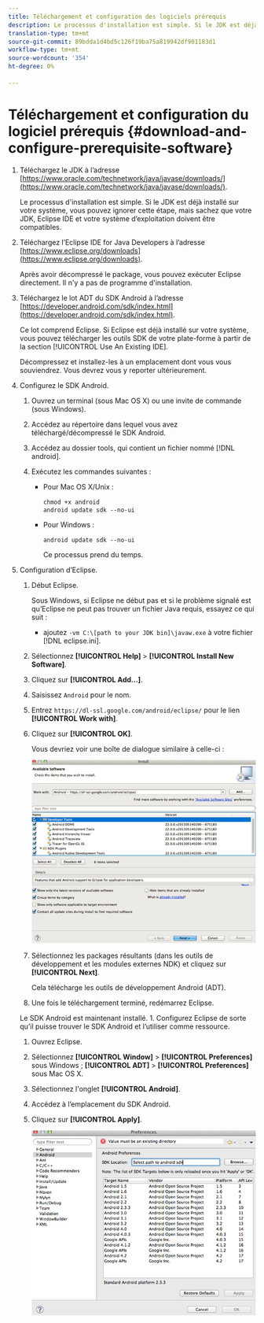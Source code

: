 ```yaml
---
title: Téléchargement et configuration des logiciels prérequis
description: Le processus d'installation est simple. Si le JDK est déjà installé sur votre système, vous pouvez ignorer cette étape, mais sachez que votre JDK, Eclipse IDE et votre système d’exploitation doivent être compatibles.
translation-type: tm+mt
source-git-commit: 89bdda1d4bd5c126f19ba75a819942df901183d1
workflow-type: tm+mt
source-wordcount: '354'
ht-degree: 0%

---
```



# Téléchargement et configuration du logiciel prérequis {#download-and-configure-prerequisite-software}

1. Téléchargez le JDK à l’adresse [https://www.oracle.com/technetwork/java/javase/downloads/](https://www.oracle.com/technetwork/java/javase/downloads/).

   Le processus d&#39;installation est simple. Si le JDK est déjà installé sur votre système, vous pouvez ignorer cette étape, mais sachez que votre JDK, Eclipse IDE et votre système d’exploitation doivent être compatibles.
1. Téléchargez l’Eclipse IDE for Java Developers à l’adresse [https://www.eclipse.org/downloads](https://www.eclipse.org/downloads).

   Après avoir décompressé le package, vous pouvez exécuter Eclipse directement. Il n&#39;y a pas de programme d&#39;installation.
1. Téléchargez le lot ADT du SDK Android à l’adresse [https://developer.android.com/sdk/index.html](https://developer.android.com/sdk/index.html).

   Ce lot comprend Eclipse. Si Eclipse est déjà installé sur votre système, vous pouvez télécharger les outils SDK de votre plate-forme à partir de la section [!UICONTROL Use An Existing IDE].

   Décompressez et installez-les à un emplacement dont vous vous souviendrez. Vous devrez vous y reporter ultérieurement.
1. Configurez le SDK Android.
   1. Ouvrez un terminal (sous Mac OS X) ou une invite de commande (sous Windows).
   1. Accédez au répertoire dans lequel vous avez téléchargé/décompressé le SDK Android.
   1. Accédez au dossier tools, qui contient un fichier nommé [!DNL android].
   1. Exécutez les commandes suivantes :

      * Pour Mac OS X/Unix :

         ```
         chmod +x android 
         android update sdk --no-ui
         ```

      * Pour Windows :

         ```
         android update sdk --no-ui
         ```

         Ce processus prend du temps.

1. Configuration d’Eclipse.
   1. Début Eclipse.

      Sous Windows, si Eclipse ne début pas et si le problème signalé est qu’Eclipse ne peut pas trouver un fichier Java requis, essayez ce qui suit :

      * ajoutez `-vm C:\[path to your JDK bin]\javaw.exe` à votre fichier [!DNL eclipse.ini].
   1. Sélectionnez **[!UICONTROL Help]** > **[!UICONTROL Install New Software]**.
   1. Cliquez sur **[!UICONTROL Add...]**.
   1. Saisissez `Android` pour le nom.
   1. Entrez `https://dl-ssl.google.com/android/eclipse/` pour le lien **[!UICONTROL Work with]**.
   1. Cliquez sur **[!UICONTROL OK]**.

      Vous devriez voir une boîte de dialogue similaire à celle-ci :

      ![](assets/available_software.jpg)

   1. Sélectionnez les packages résultants (dans les outils de développement et les modules externes NDK) et cliquez sur **[!UICONTROL Next]**.

      Cela télécharge les outils de développement Android (ADT).
   1. Une fois le téléchargement terminé, redémarrez Eclipse.

   Le SDK Android est maintenant installé. 1. Configurez Eclipse de sorte qu’il puisse trouver le SDK Android et l’utiliser comme ressource.
   1. Ouvrez Eclipse.
   1. Sélectionnez **[!UICONTROL Window]** > **[!UICONTROL Preferences]** sous Windows ;  **[!UICONTROL ADT]** > **[!UICONTROL Preferences]** sous Mac OS X.
   1. Sélectionnez l&#39;onglet **[!UICONTROL Android]**.
   1. Accédez à l’emplacement du SDK Android.
   1. Cliquez sur **[!UICONTROL Apply]**.

      ![Résultat de l’étape](assets/ss2.jpg)


